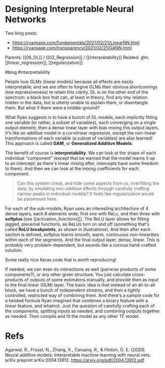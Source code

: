 # Designing Interpretable Neural Networks

Two blog posts:
* https://ryansaxe.com/fundamentals/2021/02/21/LinearNN.html
* https://ryansaxe.com/transparency/2021/02/21/GANN.html

Parents: [[06_DL]] / [[02_Regression]] / [[interpretability]]
Related: glm, [[linear_regression]], [[regularization]]

#blog #interpretability


People love GLMs (linear models) because all effects are easily interpretable; and we are often to forgive GLMs their obvious shortcomings (low expressiveness) to retain this clarity. DL is on the other end of the spectrum: a black box that can, at least in theory, find any tiny relation hidden in the data, but is utterly unable to explain them, or disentangle them. But what if there were a middle-ground?

What Ryan suggests is to have a bunch of DL models, each implicitly fitting one variable (or rather, a subset of variables), each converging on a single output element, then a dense linear layer with bias mixing this output layers. It's like an additive model in a curvilinear regression, except the non-linear transformations of each variable (a subset of variables) are also learned! This approach is called **GAM**, or **Generalized Additive Models**.

The benefit of course is **interpretability**. We can look at the shape of each individual "component" (except that be warned that the model learns it up to an intercept; as there's linear mixing after, intercepts have some freedom to them). And then we can look at the mixing coefficients for each component.

> Can this system cheat, and hide some aspects from us, overfitting the data, by emulating non-additive effects through carefully crafting narrow peaks in individual models? It feels like regularization would be paramount here.

For each of the sub-models, Ryan uses an interesting architecture of 4 dense layers, each 8 elements wide; first one with ReLu, and then three with **softplus** (see [[activation_functions]]). The ReLU layer allows for fitting jagged, piecemal functions, as ReLUs turn on and off (something that's called **ReLU breakpoints**, as shown in illustrations). And then after each section is defined, softplus learns smooth, warm, continuous non-linearities within each of the segments. And the final output layer, dense, linear. This is probably very problem-dependent, but sounds like a curious hand-crafted solution.

Some really nice Keras code that is worth reproducing!

If needed, we can even do interactions as well (pairwise products of some components?), or any other given structure. You just calculate cross-products of outputs of some estimators manually, and provide then as input to the final linear (GLM) layer. The basic idea is that instead of an all-to-all block, we have a bunch of independent streams, and then a tightly controlled, restricted way of combining them. And there's a sample code for a twisted formula Ryan imagined that combines a binary feature with a linear feature, and whatnot. Just the question of carefully crafting each of the components, splitting inputs as needed, and combining outputs together as needed. Then compile and fit the model as any other TF model.

# Refs

Agarwal, R., Frosst, N., Zhang, X., Caruana, R., & Hinton, G. E. (2020). Neural additive models: Interpretable machine learning with neural nets. arXiv preprint arXiv:2004.13912.
https://arxiv.org/pdf/2004.13912.pdf